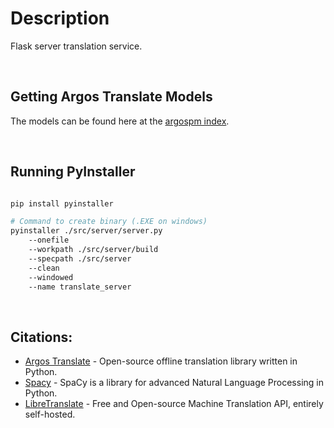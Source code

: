 # Description

Flask server translation service.

</br>

## Getting Argos Translate Models

The models can be found here at the [argospm index](https://www.argosopentech.com/argospm/index/).

</br>

## Running PyInstaller

```bash

pip install pyinstaller

# Command to create binary (.EXE on windows)
pyinstaller ./src/server/server.py
    --onefile
    --workpath ./src/server/build
    --specpath ./src/server
    --clean
    --windowed
    --name translate_server

```

</br>

## Citations:
- [Argos Translate](https://github.com/argosopentech/argos-translate) - Open-source offline translation library written in Python.
- [Spacy](https://github.com/explosion/spaCy) - SpaCy is a library for advanced Natural Language Processing in Python.
- [LibreTranslate](https://github.com/LibreTranslate) - Free and Open-source Machine Translation API, entirely self-hosted.
